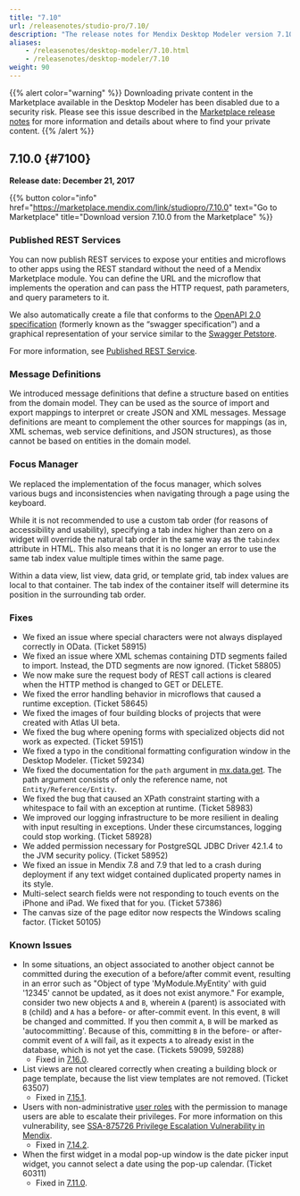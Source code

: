 ```yaml
---
title: "7.10"
url: /releasenotes/studio-pro/7.10/
description: "The release notes for Mendix Desktop Modeler version 7.10 (including all patches) with details on new features, bug fixes, and known issues."
aliases:
    - /releasenotes/desktop-modeler/7.10.html
    - /releasenotes/desktop-modeler/7.10
weight: 90
---
```


{{% alert color="warning" %}}
Downloading private content in the Marketplace available in the Desktop Modeler has been disabled due to a security risk. Please see this issue described in the [Marketplace release notes](/releasenotes/marketplace/#private-fix) for more information and details about where to find your private content.
{{% /alert %}}

## 7.10.0 {#7100}

**Release date: December 21, 2017**

{{% button color="info" href="https://marketplace.mendix.com/link/studiopro/7.10.0" text="Go to Marketplace" title="Download version 7.10.0 from the Marketplace" %}}

### Published REST Services

You can now publish REST services to expose your entities and microflows to other apps using the REST standard without the need of a Mendix Marketplace module. You can define the URL and the microflow that implements the operation and can pass the HTTP request, path parameters, and query parameters to it.

We also automatically create a file that conforms to the [OpenAPI 2.0 specification](/refguide7/open-api/) (formerly known as the “swagger specification”) and a graphical representation of your service similar to the [Swagger Petstore](https://petstore.swagger.io).

For more information, see [Published REST Service](/refguide7/published-rest-service/).

### Message Definitions

We introduced message definitions that define a structure based on entities from the domain model. They can be used as the source of import and export mappings to interpret or create JSON and XML messages. Message definitions are meant to complement the other sources for mappings (as in, XML schemas, web service definitions, and JSON structures), as those cannot be based on entities in the domain model.

### Focus Manager

We replaced the implementation of the focus manager, which solves various bugs and inconsistencies when navigating through a page using the keyboard.

While it is not recommended to use a custom tab order (for reasons of accessibility and usability), specifying a tab index higher than zero on a widget will override the natural tab order in the same way as the `tabindex` attribute in HTML. This also means that it is no longer an error to use the same tab index value multiple times within the same page.

Within a data view, list view, data grid, or template grid, tab index values are local to that container. The tab index of the container itself will determine its position in the surrounding tab order.

### Fixes

* We fixed an issue where special characters were not always displayed correctly in OData. (Ticket 58915)
* We fixed an issue where XML schemas containing DTD segments failed to import. Instead, the DTD segments are now ignored. (Ticket 58805)
* We now make sure the request body of REST call actions is cleared when the HTTP method is changed to GET or DELETE.
* We fixed the error handling behavior in microflows that caused a runtime exception. (Ticket 58645)
* We fixed the images of four building blocks of projects that were created with Atlas UI beta.
* We fixed the bug where opening forms with specialized objects did not work as expected. (Ticket 59151)
* We fixed a typo in the conditional formatting configuration window in the Desktop Modeler. (Ticket 59234)
* We fixed the documentation for the `path` argument in [mx.data.get](https://apidocs.rnd.mendix.com/7/client/mx.data.html#.get). The path argument consists of only the reference name, not `Entity/Reference/Entity`.
* We fixed the bug that caused an XPath constraint starting with a whitespace to fail with an exception at runtime. (Ticket 58983)
* We improved our logging infrastructure to be more resilient in dealing with input resulting in exceptions. Under these circumstances, logging could stop working. (Ticket 58928)
* We added permission necessary for PostgreSQL JDBC Driver 42.1.4 to the JVM security policy. (Ticket 58952)
* We fixed an issue in Mendix 7.8 and 7.9 that led to a crash during deployment if any text widget contained duplicated property names in its style.
* Multi-select search fields were not responding to touch events on the iPhone and iPad. We fixed that for you. (Ticket 57386)
* The canvas size of the page editor now respects the Windows scaling factor. (Ticket 50105)

### Known Issues

* In some situations, an object associated to another object cannot be committed during the execution of a before/after commit event, resulting in an error such as "Object of type 'MyModule.MyEntity' with guid '12345' cannot be updated, as it does not exist anymore." For example, consider two new objects `A` and `B`, wherein `A` (parent) is associated with `B` (child) and `A` has a before- or after-commit event. In this event, `B` will be changed and committed. If you then commit `A`, `B` will be marked as 'autocommitting'. Because of this, committing `B` in the before- or after-commit event of `A` will fail, as it expects `A` to already exist in the database, which is not yet the case. (Tickets 59099, 59288)
    * Fixed in [7.16.0](/releasenotes/studio-pro/7.16/#59099).
* List views are not cleared correctly when creating a building block or page template, because the list view templates are not removed. (Ticket 63507)
    * Fixed in [7.15.1](/releasenotes/studio-pro/7.15/#63507).
* Users with non-administrative [user roles](/refguide/user-roles/) with the permission to manage users are able to escalate their privileges. For more information on this vulnerability, see [SSA-875726 Privilege Escalation Vulnerability in Mendix](https://new.siemens.com/global/en/products/services/cert.html#SecurityPublications).
    * Fixed in [7.14.2](/releasenotes/studio-pro/7.14/#875726).
* When the first widget in a modal pop-up window is the date picker input widget, you cannot select a date using the pop-up calendar. (Ticket 60311)
    * Fixed in [7.11.0](/releasenotes/studio-pro/7.11/#60311).
